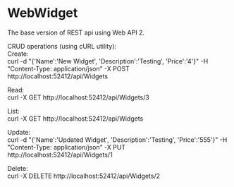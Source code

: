 # WebWidget
The base version of REST api using Web API 2.

CRUD operations (using cURL utility):<br />
Create:<br />
curl -d "{'Name':'New Widget', 'Description':'Testing', 'Price':'4'}" -H "Content-Type: application/json" -X POST http://localhost:52412/api/Widgets

Read:<br />
curl -X GET http://localhost:52412/api/Widgets/3

List:<br />
curl -X GET http://localhost:52412/api/Widgets

Update:<br />
curl -d "{'Name':'Updated Widget', 'Description':'Testing', 'Price':'555'}" -H "Content-Type: application/json" -X PUT http://localhost:52412/api/Widgets/1

Delete:<br />
curl -X DELETE http://localhost:52412/api/Widgets/2
